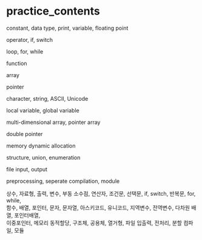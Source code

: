# practice_contents

constant, data type, print, variable, floating point

operator, if, switch

loop, for, while

function

array

pointer

character, string, ASCII, Unicode

local variable, global variable

multi-dimensional array, pointer array

double pointer

memory dynamic allocation

structure, union, enumeration

file input, output

preprocessing, seperate compilation, module

상수, 자료형, 출력, 변수, 부동 소수점, 연산자, 조건문, 선택문, if, switch, 반복문, for, while,  
함수, 배열, 포인터, 문자, 문자열, 아스키코드, 유니코드, 지역변수, 전역변수, 다차원 배열, 포인터배열,  
이중포인터, 메모리 동적할당, 구조체, 공용체, 열거형, 파일 입출력, 전처리, 분할 컴파일, 모듈
